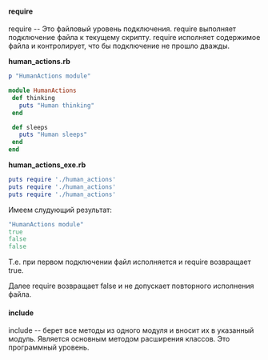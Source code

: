 #### require

require -- Это файловый уровень подключения. require выполняет подключение файла к текущему скрипту. require исполняет содержимое файла и контролирует, что бы подключение не прошло дважды.

**human_actions.rb**

```ruby
p "HumanActions module"

module HumanActions
 def thinking
   puts "Human thinking"
 end

 def sleeps
   puts "Human sleeps"
 end
end
```

**human_actions_exe.rb**

```ruby
puts require './human_actions'
puts require './human_actions'
puts require './human_actions'
```

Имеем слудующий результат:

```ruby
"HumanActions module"
true
false
false
```

Т.е. при первом подключении файл исполняется и require возвращает true.

Далее require возвращает false и не допускает повторного исполнения файла.

#### include

include -- берет все методы из одного модуля и вносит их в указанный модуль. Является основным методом расширения классов. Это программный уровень.